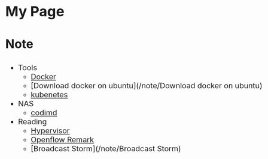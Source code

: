<style>
    body{
    	font-size: 15pt;
    }
    h2{
        font-size: 28pt;
        font-weight: bold;
    }
    h3{
        font-size: 24pt;
        font-weight: bold;
    }
</style>



## My Page

### Note

* Tools
    * [Docker](/note/Docker)
    * [Download docker on ubuntu](/note/Download docker on ubuntu)
    * [kubenetes](/note/kubenetes)
* NAS
    * [codimd](/note/codimd)
* Reading
    * [Hypervisor](/note/Hypervisor)
    * [Openflow Remark](/note/Openflow_Remark)
    * [Broadcast Storm](/note/Broadcast Storm)

